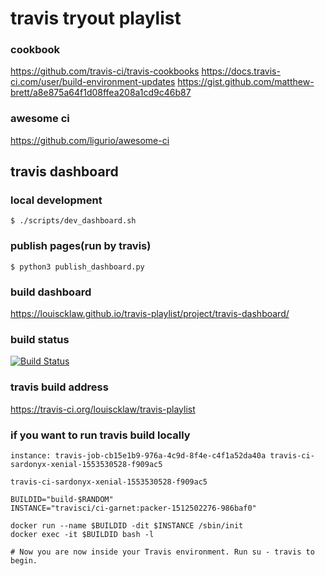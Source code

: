 # travis tryout playlist

### cookbook
https://github.com/travis-ci/travis-cookbooks
https://docs.travis-ci.com/user/build-environment-updates
https://gist.github.com/matthew-brett/a8e875a64f1d08ffea208a1cd9c46b87

### awesome ci
https://github.com/ligurio/awesome-ci

## travis dashboard
### local development
```
$ ./scripts/dev_dashboard.sh
```

### publish pages(run by travis)
```
$ python3 publish_dashboard.py
```

### build dashboard
https://louiscklaw.github.io/travis-playlist/project/travis-dashboard/
<!-- https://louiscklaw.github.io/travis-playlist/ -->

### build status
[![Build Status](https://travis-ci.com/louiscklaw/travis-playlist.svg?branch=develop)](https://travis-ci.com/louiscklaw/travis-playlist)

### travis build address
https://travis-ci.org/louiscklaw/travis-playlist

### if you want to run travis build locally
```
instance: travis-job-cb15e1b9-976a-4c9d-8f4e-c4f1a52da40a travis-ci-sardonyx-xenial-1553530528-f909ac5

travis-ci-sardonyx-xenial-1553530528-f909ac5

BUILDID="build-$RANDOM"
INSTANCE="travisci/ci-garnet:packer-1512502276-986baf0"

docker run --name $BUILDID -dit $INSTANCE /sbin/init
docker exec -it $BUILDID bash -l

# Now you are now inside your Travis environment. Run su - travis to begin.


```
